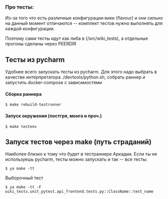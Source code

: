 ### Про тесты:

Из-за того что есть различные конфигурации вики (flavour) и они сильно на данный момент отличаются --
комплект тестов нужно выполнять для каждой конфигурации.

Поэтому сами тесты идут как либа в (/src/wiki_tests), а отдельные прогоны сделаны через PEERDIR

## Тесты из pycharm

Удобнее всего запускать тесты из pycharm. Для этого надо выбрать в качестве интерпретатора ./devtools/python.sh,
собрать раннер и запустить docker-compose с зависимостями

#### Сборка раннера

    $ make rebuild-testrunner

#### Запуск окружения (постгря, монга и проч.)

    $ make testenv


## Запуск тестов через make (путь страданий)

Наиболее близко к тому что будет в тестраннере Аркадии.
Если ты не используешь pycharm, тесты можно запускать и так -- все тесты:

    $ ya make -tt

Выборочный тест

    $ ya make -tt -F wiki_tests.unit_pytest.api_frontend.tests.py::ClassName::test_name
